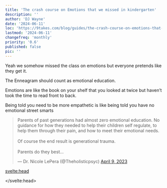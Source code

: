 ```yaml
---
title: 'The crash course on Emotions that we missed in kindergarten'
description: ''
author: 'DJ Wayne'
date: '2024-06-11'
loc: 'https://9takes.com/blog/guides/the-crash-course-on-emotions-that-we-missed-in-kindergarden'
lastmod: '2024-06-11'
changefreq: 'monthly'
priority: '0.6'
published: false
pic: ''
---
```


<!-- conflict styles in relationships
conflict synonym
internal and external conflict
 -->

<script>
	import  PopCard  from "$lib/components/atoms/PopCard.svelte";
</script>

<p class="firstLetter">Yeah we somehow missed the class on emotions but everyone pretends like they get it.</p>

The Enneagram should count as emotional education.

Emotions are like the book on your shelf that you looked at twice but haven’t took the time to read front to back.

Being told you need to be more empathetic is like being told you have no emotional street smarts

<blockquote class="twitter-tweet"><p lang="en" dir="ltr">Parents of past generations had almost zero emotional education. No guidance for how they needed to help their children self regulate, to help them through their pain, and how to meet their emotional needs. <br><br>Of course the end result is generational trauma. <br><br>Parents do they best…</p>&mdash; Dr. Nicole LePera (@Theholisticpsyc) <a href="https://twitter.com/Theholisticpsyc/status/1644983048897720322?ref_src=twsrc%5Etfw">April 9, 2023</a></blockquote>

<!-- https://x.com/Theholisticpsyc/status/1644983048897720322 -->

<svelte:head>

<script async src="https://platform.twitter.com/widgets.js" charset="utf-8"></script>

</svelte:head>
